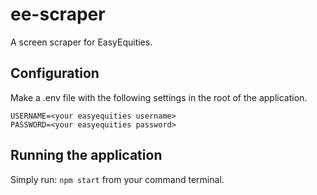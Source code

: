# ee-scraper
A screen scraper for EasyEquities.

## Configuration
Make a .env file with the following settings in the root of the application.
```
USERNAME=<your easyequities username>
PASSWORD=<your easyequities password>
```

## Running the application
Simply run: `npm start` from your command terminal.
